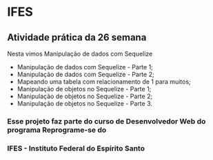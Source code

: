 # IFES

## Atividade prática da 26 semana

Nesta vimos Manipulação de dados com Sequelize

* Manipulação de dados com Sequelize - Parte 1;
* Manipulação de dados com Sequelize - Parte 2;
* Mapeando uma tabela com relacionamento de 1 para muitos;
* Manipulação de objetos no Sequelize - Parte 1;
* Manipulação de objetos no Sequelize - Parte 2;
* Manipulação de objetos no Sequelize - Parte 3.

### Esse projeto faz parte do curso de Desenvolvedor Web do programa Reprograme-se do
### IFES - Instituto Federal do Espírito Santo
